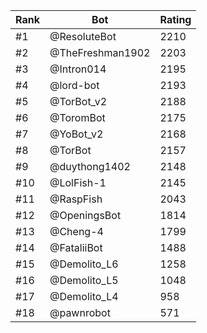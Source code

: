 Rank|Bot|Rating
---|---|---
#1|@ResoluteBot|2210
#2|@TheFreshman1902|2203
#3|@Intron014|2195
#4|@lord-bot|2193
#5|@TorBot_v2|2188
#6|@ToromBot|2175
#7|@YoBot_v2|2168
#8|@TorBot|2157
#9|@duythong1402|2148
#10|@LolFish-1|2145
#11|@RaspFish|2043
#12|@OpeningsBot|1814
#13|@Cheng-4|1799
#14|@FataliiBot|1488
#15|@Demolito_L6|1258
#16|@Demolito_L5|1048
#17|@Demolito_L4|958
#18|@pawnrobot|571

